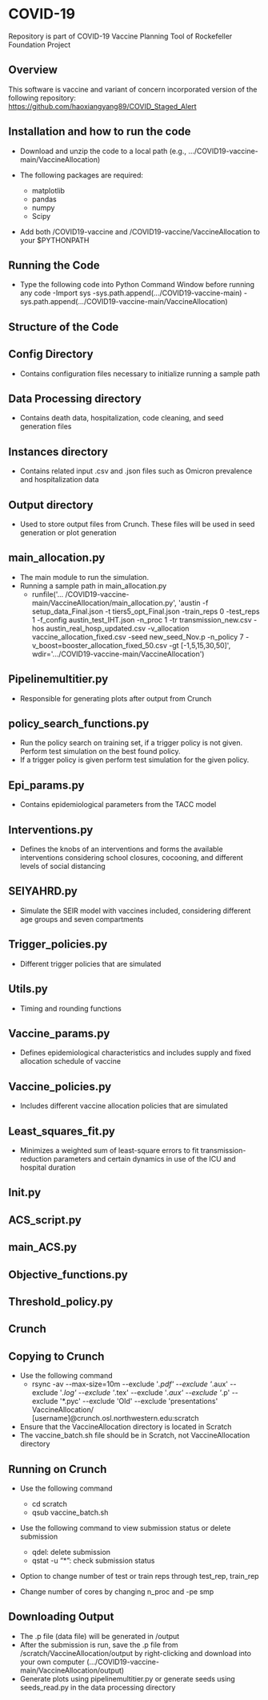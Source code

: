 # COVID-19

Repository is part of COVID-19 Vaccine Planning Tool of Rockefeller Foundation Project

## Overview

This software is vaccine and variant of concern incorporated version of the following repository: https://github.com/haoxiangyang89/COVID_Staged_Alert

## Installation and how to run the code

- Download and unzip the code to a local path (e.g., .../COVID19-vaccine-main/VaccineAllocation)

- The following packages are required:
  - matplotlib
  - pandas
  - numpy
  - Scipy

- Add both /COVID19-vaccine and /COVID19-vaccine/VaccineAllocation to your $PYTHONPATH

## Running the Code
- Type the following code into Python Command Window before running any code 
  -Import sys 
  -sys.path.append(.../COVID19-vaccine-main)
  -sys.path.append(.../COVID19-vaccine-main/VaccineAllocation)

## Structure of the Code

## Config Directory 
- Contains configuration files necessary to initialize running a sample path

## Data Processing directory 
- Contains death data, hospitalization, code cleaning, and seed generation files 

## Instances directory
- Contains related input .csv and .json files such as Omicron prevalence and hospitalization data 

## Output directory
- Used to store output files from Crunch. These files will be used in seed generation or plot generation

## main_allocation.py
- The main module to run the simulation.
- Running a sample path in main_allocation.py
  -  runfile('... /COVID19-vaccine-main/VaccineAllocation/main_allocation.py', 'austin -f setup_data_Final.json -t tiers5_opt_Final.json -train_reps 0 -test_reps 1 -f_config austin_test_IHT.json -n_proc 1 -tr transmission_new.csv -hos austin_real_hosp_updated.csv  -v_allocation vaccine_allocation_fixed.csv  -seed new_seed_Nov.p -n_policy 7  -v_boost=booster_allocation_fixed_50.csv -gt [-1,5,15,30,50]', wdir='.../COVID19-vaccine-main/VaccineAllocation')


## Pipelinemultitier.py
- Responsible for generating plots after output from Crunch

## policy_search_functions.py

- Run the policy search on training set, if a trigger policy is not given. 
Perform test simulation on the best found policy.
- If a trigger policy is given perform test simulation for the given policy.

## Epi_params.py
- Contains epidemiological parameters from the TACC model

## Interventions.py
- Defines the knobs of an interventions and forms the available interventions considering school closures, cocooning, and different levels of social distancing

## SEIYAHRD.py
- Simulate the SEIR model with vaccines included, considering different age groups and seven compartments

## Trigger_policies.py
- Different trigger policies that are simulated

## Utils.py
- Timing and rounding functions

## Vaccine_params.py
- Defines epidemiological characteristics and includes supply and fixed allocation schedule of vaccine 

## Vaccine_policies.py
- Includes different vaccine allocation policies that are simulated 

## Least_squares_fit.py
-  Minimizes a weighted sum of least-square errors to fit transmission-reduction parameters and certain dynamics in use of the ICU and hospital duration

## Init.py

## ACS_script.py

## main_ACS.py

## Objective_functions.py

## Threshold_policy.py


## Crunch 

## Copying to Crunch 

- Use the following command 
  - rsync -av --max-size=10m --exclude '*.pdf' --exclude '*.aux' --exclude '*.log' --exclude '*.tex' --exclude '*.aux' --exclude '*.p' --exclude '*.pyc' --exclude 'Old' --exclude 'presentations' VaccineAllocation/ [username]@crunch.osl.northwestern.edu:scratch
- Ensure that the VaccineAllocation directory is located in Scratch
- The vaccine_batch.sh file should be in Scratch, not VaccineAllocation directory 

## Running on Crunch
- Use the following command
  - cd scratch
  - qsub vaccine_batch.sh



- Use the following command to view submission status or delete submission
  - qdel: delete submission
  - qstat -u “*”: check submission status 

- Option to change number of test or train reps through test_rep, train_rep

- Change number of cores by changing n_proc and -pe smp 

## Downloading Output
- The .p file (data file) will be generated in /output 
- After the submission is run, save the .p file from /scratch/VaccineAllocation/output by right-clicking and download into your own computer (.../COVID19-vaccine-main/VaccineAllocation/output)
- Generate plots using pipelinemultitier.py or generate seeds using seeds_read.py in the data processing directory
